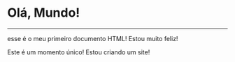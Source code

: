 <!DOCTYPE html>
<html lang="pt-br">
<head>
    <meta charset="UTF-8">
    <meta http-equiv="X-UA-Compatible" content="IE=edge">
    <meta name="viewport" content="width=device-width, initial-scale=1.0">
    <title>Meu primeiro exercício</title>
</head>
<body>
    <h1>Olá, Mundo!</h1>
    <hr>
    <p>esse é o meu primeiro documento HTML! Estou muito feliz!</p>
    <p>Este é um momento único! Estou criando um site!</p>
</body>
</html>
